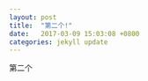 ```yaml
---
layout: post
title:  "第二个!"
date:   2017-03-09 15:03:08 +0800
categories: jekyll update
---
```



第二个

